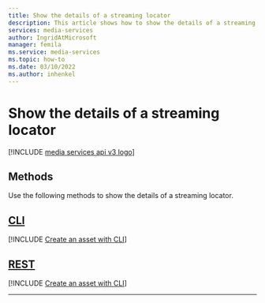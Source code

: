 ```yaml
---
title: Show the details of a streaming locator
description: This article shows how to show the details of a streaming locator.
services: media-services
author: IngridAtMicrosoft
manager: femila 
ms.service: media-services
ms.topic: how-to
ms.date: 03/10/2022
ms.author: inhenkel
---
```


# Show the details of a streaming locator

[!INCLUDE [media services api v3 logo](./includes/v3-hr.md)]

## Methods

Use the following methods to show the details of a streaming locator.

## [CLI](#tab/cli/)

[!INCLUDE [Create an asset with CLI](includes/task-show-streaming-locator-cli.md)]

## [REST](#tab/rest/)

[!INCLUDE [Create an asset with CLI](includes/task-get-streaming-locator-rest.md)]

---
